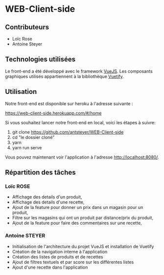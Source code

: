# WEB-Client-side

## Contributeurs

- Loïc Rose
- Antoine Steyer

## Technologies utilisées

Le front-end a été développé avec le framework [VueJS](https://github.com/vuejs/vue). Les composants graphiques utilisés appartiennent à la bibliothèque [Vuetify](https://vuetifyjs.com/en/).

## Utilisation

Notre front-end est disponible sur heroku à l'adresse suivante :

[https://web-client-side.herokuapp.com/#/home
](https://web-client-side.herokuapp.com/#/home)

Si vous souhaitez lancer notre front-end en local, voici les étapes à suivre:

1. git clone https://github.com/antsteyer/WEB-Client-side
2. cd "le dossier cloné"
3. yarn
4. yarn run serve

Vous pouvez maintenant voir l'application à l'adresse [http://localhost:8080/](http://localhost:8080/).

## Répartition des tâches

### Loïc ROSE

* Affichage des details d'un produit,
* Affichage des details d'une recette,
* Ajout de la feature pour donner un prix dans un magasin pour un produit,
* Filtre sur les magasins qui ont un produit par distance/prix du produit,
* Ajout de la feature pour faire des commentaires sur une recette,

### Antoine STEYER

- Initialisation de l'architecture du projet VueJS et installation de Vuetify
- Création de la navigation interne à l'application
- Création des listes de produits et de recettes
- Ajout de filtres textuels et par score sur les différentes listes
- Ajout d'une recette dans l'application
